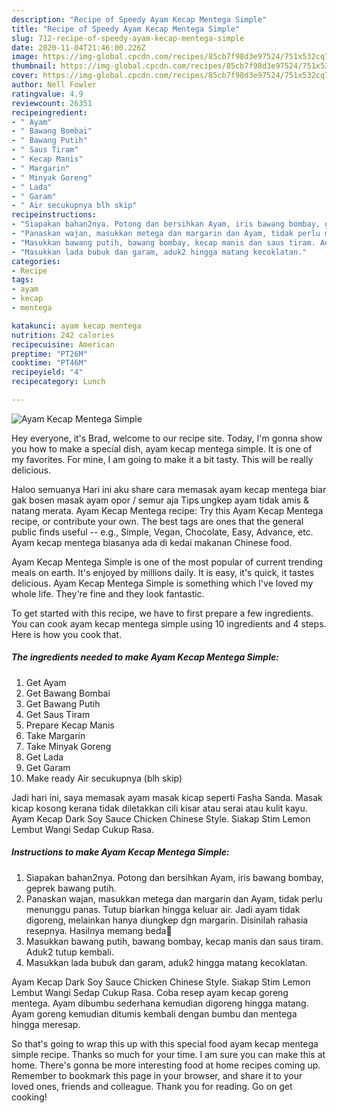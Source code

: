 ```yaml
---
description: "Recipe of Speedy Ayam Kecap Mentega Simple"
title: "Recipe of Speedy Ayam Kecap Mentega Simple"
slug: 712-recipe-of-speedy-ayam-kecap-mentega-simple
date: 2020-11-04T21:46:00.226Z
image: https://img-global.cpcdn.com/recipes/85cb7f98d3e97524/751x532cq70/ayam-kecap-mentega-simple-foto-resep-utama.jpg
thumbnail: https://img-global.cpcdn.com/recipes/85cb7f98d3e97524/751x532cq70/ayam-kecap-mentega-simple-foto-resep-utama.jpg
cover: https://img-global.cpcdn.com/recipes/85cb7f98d3e97524/751x532cq70/ayam-kecap-mentega-simple-foto-resep-utama.jpg
author: Nell Fowler
ratingvalue: 4.9
reviewcount: 26351
recipeingredient:
- " Ayam"
- " Bawang Bombai"
- " Bawang Putih"
- " Saus Tiram"
- " Kecap Manis"
- " Margarin"
- " Minyak Goreng"
- " Lada"
- " Garam"
- " Air secukupnya blh skip"
recipeinstructions:
- "Siapakan bahan2nya. Potong dan bersihkan Ayam, iris bawang bombay, geprek bawang putih."
- "Panaskan wajan, masukkan metega dan margarin dan Ayam, tidak perlu menunggu panas. Tutup biarkan hingga keluar air. Jadi ayam tidak digoreng, melainkan hanya diungkep dgn margarin. Disinilah rahasia resepnya. Hasilnya memang beda🥰"
- "Masukkan bawang putih, bawang bombay, kecap manis dan saus tiram. Aduk2 tutup kembali."
- "Masukkan lada bubuk dan garam, aduk2 hingga matang kecoklatan."
categories:
- Recipe
tags:
- ayam
- kecap
- mentega

katakunci: ayam kecap mentega 
nutrition: 242 calories
recipecuisine: American
preptime: "PT26M"
cooktime: "PT46M"
recipeyield: "4"
recipecategory: Lunch

---
```



![Ayam Kecap Mentega Simple](https://img-global.cpcdn.com/recipes/85cb7f98d3e97524/751x532cq70/ayam-kecap-mentega-simple-foto-resep-utama.jpg)

Hey everyone, it's Brad, welcome to our recipe site. Today, I'm gonna show you how to make a special dish, ayam kecap mentega simple. It is one of my favorites. For mine, I am going to make it a bit tasty. This will be really delicious.

Haloo semuanya Hari ini aku share cara memasak ayam kecap mentega biar gak bosen masak ayam opor / semur aja Tips ungkep ayam tidak amis &amp; natang merata. Ayam Kecap Mentega recipe: Try this Ayam Kecap Mentega recipe, or contribute your own. The best tags are ones that the general public finds useful -- e.g., Simple, Vegan, Chocolate, Easy, Advance, etc. Ayam kecap mentega biasanya ada di kedai makanan Chinese food.

Ayam Kecap Mentega Simple is one of the most popular of current trending meals on earth. It's enjoyed by millions daily. It is easy, it's quick, it tastes delicious. Ayam Kecap Mentega Simple is something which I've loved my whole life. They're fine and they look fantastic.


To get started with this recipe, we have to first prepare a few ingredients. You can cook ayam kecap mentega simple using 10 ingredients and 4 steps. Here is how you cook that.

<!--inarticleads1-->

##### The ingredients needed to make Ayam Kecap Mentega Simple:

1. Get  Ayam
1. Get  Bawang Bombai
1. Get  Bawang Putih
1. Get  Saus Tiram
1. Prepare  Kecap Manis
1. Take  Margarin
1. Take  Minyak Goreng
1. Get  Lada
1. Get  Garam
1. Make ready  Air secukupnya (blh skip)


Jadi hari ini, saya memasak ayam masak kicap seperti Fasha Sanda. Masak kicap kosong kerana tidak diletakkan cili kisar atau serai atau kulit kayu. Ayam Kecap Dark Soy Sauce Chicken Chinese Style. Siakap Stim Lemon Lembut Wangi Sedap Cukup Rasa. 

<!--inarticleads2-->

##### Instructions to make Ayam Kecap Mentega Simple:

1. Siapakan bahan2nya. Potong dan bersihkan Ayam, iris bawang bombay, geprek bawang putih.
1. Panaskan wajan, masukkan metega dan margarin dan Ayam, tidak perlu menunggu panas. Tutup biarkan hingga keluar air. Jadi ayam tidak digoreng, melainkan hanya diungkep dgn margarin. Disinilah rahasia resepnya. Hasilnya memang beda🥰
1. Masukkan bawang putih, bawang bombay, kecap manis dan saus tiram. Aduk2 tutup kembali.
1. Masukkan lada bubuk dan garam, aduk2 hingga matang kecoklatan.


Ayam Kecap Dark Soy Sauce Chicken Chinese Style. Siakap Stim Lemon Lembut Wangi Sedap Cukup Rasa. Coba resep ayam kecap goreng mentega. Ayam dibumbu sederhana kemudian digoreng hingga matang. Ayam goreng kemudian ditumis kembali dengan bumbu dan mentega hingga meresap. 

So that's going to wrap this up with this special food ayam kecap mentega simple recipe. Thanks so much for your time. I am sure you can make this at home. There's gonna be more interesting food at home recipes coming up. Remember to bookmark this page in your browser, and share it to your loved ones, friends and colleague. Thank you for reading. Go on get cooking!
